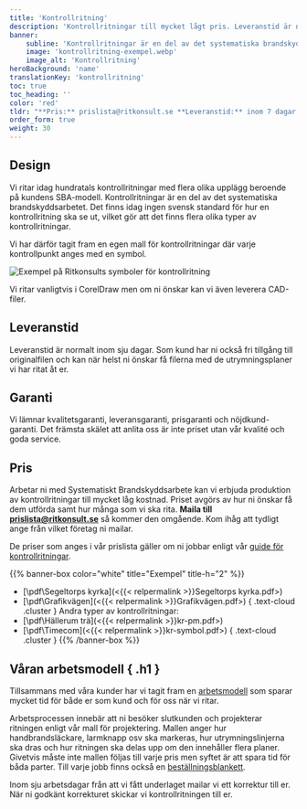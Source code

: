 ```yaml
---
title: 'Kontrollritning'
description: 'Kontrollritningar till mycket lågt pris. Leveranstid är normalt inom sju dagar.'
banner:
    subline: 'Kontrollritningar är en del av det systematiska brandskyddsarbetet (SBA). Vi ritar idag huntratals kontrollritningar med flera olika upplägg beroende på kundens SBA-modell.'
    image: 'kontrollritning-exempel.webp'
    image_alt: 'Kontrollritning'
heroBackground: 'name'
translationKey: 'kontrollritning'
toc: true
toc_heading: ''
color: 'red'
tldr: "**Pris:** prislista@ritkonsult.se **Leveranstid:** inom 7 dagar. **Sortimnet:** PDF eller utskrift. **Design:** Ritkonsults mall eller er egen design."
order_form: true
weight: 30
---
```


## Design

Vi ritar idag hundratals kontrollritningar med flera olika upplägg beroende på kundens SBA-modell. Kontrollritningar är en del av det systematiska brandskyddsarbetet. Det finns idag ingen svensk standard för hur en kontrollritning ska se ut, vilket gör att det finns flera olika typer av kontrollritningar.

Vi har därför tagit fram en egen mall för kontrollritningar där varje kontrollpunkt anges med en symbol. 

![Exempel på Ritkonsults symboler för kontrollritning](kr-symbols.webp)

Vi ritar vanligtvis i CorelDraw men om ni önskar kan vi även leverera CAD-filer. 

## Leveranstid
Leveranstid är normalt inom sju dagar. Som kund har ni också fri tillgång till originalfilen och kan när helst ni önskar få filerna med de utrymningsplaner vi har ritat åt er.

## Garanti
Vi lämnar kvalitetsgaranti, leveransgaranti, prisgaranti och nöjdkund-garanti. Det främsta skälet att anlita oss är inte priset utan vår kvalité och goda service.

## Pris

Arbetar ni med Systematiskt Brandskyddsarbete kan vi erbjuda produktion av kontrollritningar till mycket låg kostnad. Priset avgörs av hur ni önskar få dem utförda samt hur många som vi ska rita. **Maila till prislista@ritkonsult.se** så kommer den omgående. Kom ihåg att tydligt ange från vilket företag ni mailar.

De priser som anges i vår prislista gäller om ni jobbar enligt vår [guide för kontrollritningar](/guider/kontrollritning). 


{{% banner-box color="white" title="Exempel" title-h="2" %}}
-  [\\pdf\\Segeltorps kyrka](<{{< relpermalink >}}Segeltorps kyrka.pdf>)
-  [\\pdf\\Grafikvägen](<{{< relpermalink >}}Grafikvägen.pdf>)
{ .text-cloud .cluster }
Andra typer av kontrollritningar:
-  [\\pdf\\Hällerum trä](<{{< relpermalink >}}kr-pm.pdf>)
-  [\\pdf\\Timecom](<{{< relpermalink >}}kr-symbol.pdf>)
{ .text-cloud .cluster }
{{% /banner-box %}}


## Våran arbetsmodell { .h1 }

Tillsammans med våra kunder har vi tagit fram en [arbetsmodell](/guider/kontrollritning) som sparar mycket tid för både er som kund och för oss när vi ritar. 

Arbetsprocessen innebär att ni besöker slutkunden och projekterar ritningen enligt vår mall för projektering. Mallen anger hur handbrandsläckare, larmknapp osv ska markeras, hur utrymningslinjerna ska dras och hur ritningen ska delas upp om den innehåller flera planer. Givetvis måste inte mallen följas till varje pris men syftet är att spara tid för båda parter. Till varje jobb finns också en [beställningsblankett](/blanketter#kontrollritning).

Inom sju arbetsdagar från att vi fått underlaget mailar vi ett korrektur till er. När ni godkänt korrekturet skickar vi kontrollritningen till er.